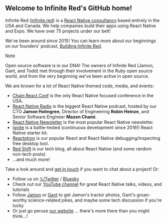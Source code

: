 ## Welcome to Infinite Red's GitHub home!

Infinite Red ([infinite.red](https://infinite.red/?r=github-ir-readme)) is a [React Native consultancy](https://infinite.red/react-native-consultants) based entirely in the USA and Canada. We help companies build their apps using React Native and Expo. We have over 75 projects under our belt!

We've been around since 2015! You can learn more about our beginnings on our founders' podcast, [Building Infinite Red](https://building.infinite.red/).

> [!NOTE]
> Open source software is in our DNA! The owners of Infinite Red (Jamon, Gant, and Todd) met through their involvement in the Ruby open source world, and from the very beginning we've been active in open source.

We are known for a lot of React Native themed code, media, and events:

- [Chain React Conf](https://chainreactconf.com) is the only React Native focused conference in the USA.
- [React Native Radio](https://reactnativeradio.com) is the biggest React Native podcast, hosted by our CTO **Jamon Holmgren**, Director of Engineering **Robin Heinze**, and Senior Software Engineer **Mazen Chami**.
- [React Native Newsletter](https://reactnativenewsletter.com) is the most popular React Native newsletter.
- [Ignite](https://github.com/infinitered/ignite) is a battle-tested (continuous development since 2016!) React Native starter kit.
- [Reactotron](https://reactotron.com) is our popular React and React Native debugging/inspecting free desktop tool.
- [Red Shift](https://shift.infinite.red) is our tech blog, all about React Native (and some random non-tech posts)
- ...and much more!

Take a look around and [get in touch](https://infinite.red/contact) if you want to chat about a project! Or:

* Follow us on [𝕏/Twitter](https://x.com/infinite_red) / [Bluesky](http://bsky.app/profile/infinite.red)
* Check out our [YouTube channel](https://www.youtube.com/@InfiniteRed) for great React Native talks, videos, and tutorials
* Follow [Jamon](https://x.com/jamonholmgren) or [Gant](https://x.com/GantLaborde) to get Jamon's tractor photos, Gant's groan-worthy science-related jokes, and maybe some tech discussion if you're lucky
* Or just go peruse [our website](https://infinite.red) ... there's more there than you might think...!
